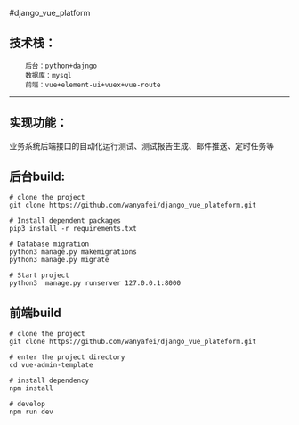 #django_vue_platform
## 技术栈：
        后台：python+dajngo
        数据库：mysql
        前端：vue+element-ui+vuex+vue-route
----------------------------------------------------------------------------------------
## 实现功能：
  业务系统后端接口的自动化运行测试、测试报告生成、邮件推送、定时任务等
    
## 后台build:
	# clone the project
	git clone https://github.com/wanyafei/django_vue_plateform.git
    	
	# Install dependent packages
	pip3 install -r requirements.txt
	
	# Database migration
	python3 manage.py makemigrations
	python3 manage.py migrate
	
	# Start project
	python3  manage.py runserver 127.0.0.1:8000

## 前端build
	# clone the project
	git clone https://github.com/wanyafei/django_vue_plateform.git

	# enter the project directory
	cd vue-admin-template

	# install dependency
	npm install

	# develop
	npm run dev
